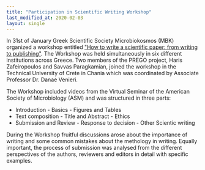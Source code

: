 ```yaml
---
title: "Participation in Scientific Writing Workshop"
last_modified_at: 2020-02-03
layout: single
---
```


In 31st of January Greek Scientific Society Microbiokosmos (MBK) organized a workshop entitled ["How to write a scientific paper: from writing to publishing"](http://www.mikrobiokosmos.org/en/blog/mbk-workshop-scientific-writing). The Workshop was held simultaneously in six different institutions across Greece. Two members of the PREGO project, Haris Zafeiropoulos and Savvas Paragkamian, joined the workshop in the Technical University of Crete in Chania which was coordinated by Associate Professor Dr. Danae Venieri. 

The Workshop included videos from the Virtual Seminar of the American Society of Microbiology (ASM) and was structured in three parts: 

* Introduction - Basics - Figures and Tables
* Text composition - Title and Abstract - Ethics
* Submission and Review - Response to decision - Other Scientic writing

During the Workshop fruitful discussions arose about the importance of writing and some common mistakes about the methology in writing. Equally important, the process of submission was analysed from the different perspectives of the authors, reviewers and editors in detail with specific examples. 
